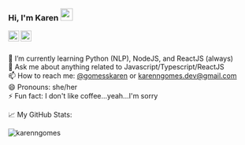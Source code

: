 ### Hi, I'm Karen <a href="https://www.gautamkrishnar.com/"><img src="https://media.giphy.com/media/hvRJCLFzcasrR4ia7z/giphy.gif" width="25px"></a>
<a href="https://x/gomesskaren">
  <img align="left" alt="Karen's Twitter" width="22px" src="https://cdn.simpleicons.org/x/blue" />
</a>
<a href="https://www.linkedin.com/in/karenngomes/">
  <img align="left" alt="Karen's LinkedIn" width="22px" src="https://upload.wikimedia.org/wikipedia/commons/8/81/LinkedIn_icon.svg" />
</a>
<br />
<br />

<!--
**karenngomes/karenngomes** is a ✨ _special_ ✨ repository because its `README.md` (this file) appears on your GitHub profile.

Here are some ideas to get you started:
-->
🌱 I’m currently learning Python (NLP), NodeJS, and ReactJS (always) <br/>
💬 Ask me about anything related to Javascript/Typescript/ReactJS <br/>
📫 How to reach me: [@gomesskaren](https://twitter.com/gomesskaren) or <a rel="me" href="mailto:karenngomes.dev@gmail.com">karenngomes.dev@gmail.com<a><br/>
😄 Pronouns: she/her<br/>
⚡ Fun fact: I don't like coffee...yeah...I'm sorry

📈 My GitHub Stats:

<p> <img src="https://github-readme-stats.vercel.app/api?username=karenngomes&count_private=true&show_icons=true&theme=dracula&rank_icon=github" alt="karenngomes" />

